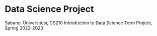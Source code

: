 # Data Science Project
 Sabancı Üniversitesi, CS210 Introduction to Data Science Term Project, Spring 2022-2023
